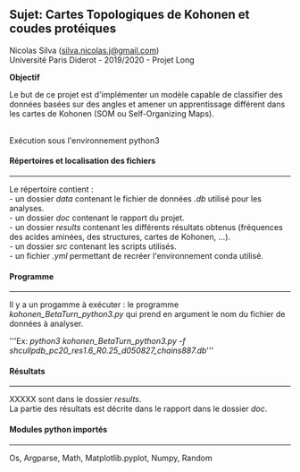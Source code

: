 ## Sujet: Cartes Topologiques de Kohonen et coudes protéiques

Nicolas Silva (silva.nicolas.j@gmail.com)<br/>
Université Paris Diderot - 2019/2020 - Projet Long

__Objectif__

Le but de ce projet est d'implémenter un modèle capable de classifier des données basées sur des angles et amener un apprentissage différent dans
les cartes de Kohonen (SOM ou Self-Organizing Maps).<br/><br/>

Exécution sous l'environnement python3

#### Répertoires et localisation des fichiers
*********************************************

Le répertoire contient :<br/>
	- un dossier *data* contenant le fichier de données *.db* utilisé pour les analyses.<br/>
	- un dossier *doc* contenant le rapport du projet.<br/>
	- un dossier *results* contenant les différents résultats obtenus (fréquences des acides aminées, des structures, cartes de Kohonen, ...).<br/>
	- un dossier *src* contenant les scripts utilisés.<br/>
	- un fichier *.yml* permettant de recréer l'environnement conda utilisé.<br/>

#### Programme
**************

Il y a un progamme à exécuter : le programme *kohonen_BetaTurn_python3.py* qui prend en argument le nom du fichier de données à analyser.<br/>
	
'''Ex: *python3 kohonen_BetaTurn_python3.py -f shcullpdb_pc20_res1.6_R0.25_d050827_chains887.db*'''

#### Résultats
*************************************

XXXXX sont dans le dossier *results*.<br/>
La partie des résultats est décrite dans le rapport dans le dossier *doc*.

#### Modules python importés
*****************************

Os, Argparse, Math, Matplotlib.pyplot, Numpy, Random
